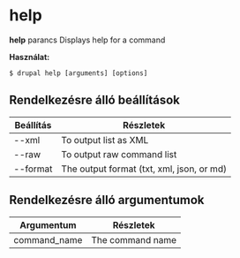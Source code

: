 # help
**help** parancs Displays help for a command

**Használat:**
```
$ drupal help [arguments] [options] 
```

## Rendelkezésre álló beállítások
Beállítás | Részletek
-------|-------------
--xml | To output list as XML
--raw | To output raw command list
--format | The output format (txt, xml, json, or md)

## Rendelkezésre álló argumentumok
Argumentum | Részletek
---------|-------------
command_name | The command name
